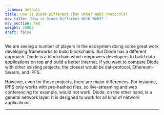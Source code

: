 ```yaml
---
_schema: default
title: How is Diode Different Than Other Web3 Protocols?
nav_title: 'How is Diode Different With Web3? '
nav_section: FAQ
weight: 20002
draft: false
---
```

We are seeing a number of players in the ecosystem doing some great work developing frameworks to build blockchains. But Diode has a different approach. Diode is a blockchain which empowers developers to build data applications on top and build a better Internet. If you want to compare Diode with other existing projects, the closest would be dat-protocol, Ethereum-Swarm, and IPFS.

However, even for these projects, there are major differences. For instance, IPFS only works with pre-hashed files, so live-streaming and web conferencing for example, would not work. Diode, on the other hand, is a general network layer. It is designed to work for all kind of network applications.

---

&nbsp;
